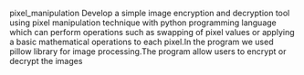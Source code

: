 pixel_manipulation
Develop a simple image encryption and decryption tool using pixel manipulation technique with python programming language which can perform operations such as swapping of pixel values or applying a basic mathematical operations to each pixel.In the program we used pillow library for image processing.The program allow users to encrypt or decrypt the images

